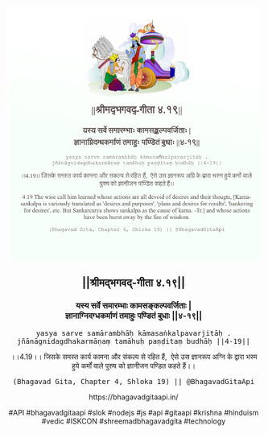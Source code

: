 <img src="../../asset/BG_4_19.png"/>
<center><h2>||श्रीमद्‍भगवद्‍-गीता ४.१९||</h2>
<h3>यस्य सर्वे समारम्भाः कामसङ्कल्पवर्जिताः |<br/>ज्ञानाग्निदग्धकर्माणं तमाहुः पण्डितं बुधाः ||४-१९||</h3>
<pre>yasya sarve samārambhāḥ kāmasaṅkalpavarjitāḥ .<br/>jñānāgnidagdhakarmāṇaṃ tamāhuḥ paṇḍitaṃ budhāḥ ||4-19||</pre>
<p>।।4.19।। जिसके समस्त कार्य कामना और संकल्प से रहित हैं,  ऐसे उस ज्ञानरूप अग्नि के द्वारा भस्म हुये कर्मों वाले पुरुष को ज्ञानीजन पण्डित कहते हैं।।</p>
<pre>(Bhagavad Gita, Chapter 4, Shloka 19) || @BhagavadGitaApi</pre><p>https://bhagavadgitaapi.in/</p><p>#API #bhagavadgitaapi #slok #nodejs #js #api #gitaapi #krishna #hinduism #vedic #ISKCON #shreemadbhagavadgita #technology</p></center>